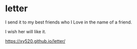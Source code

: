 # letter
I send it to my best friends who I Love in the name of a friend.

I wish her will like it.

https://xy520.github.io/letter/
